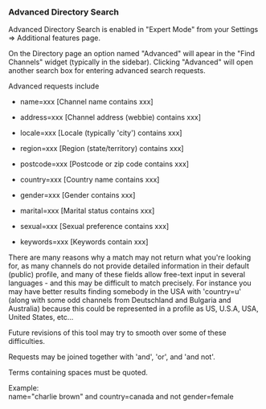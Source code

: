 ### Advanced Directory Search


Advanced Directory Search is enabled in "Expert Mode" from your Settings => Additional features page.

On the Directory page an option named "Advanced" will apear in the "Find Channels" widget (typically in the sidebar). Clicking "Advanced" will open another search box for entering advanced search requests.

Advanced requests include

* name=xxx 
[Channel name contains xxx]

* address=xxx
[Channel address (webbie) contains xxx]

* locale=xxx
[Locale (typically 'city') contains xxx]

* region=xxx
[Region (state/territory) contains xxx]

* postcode=xxx
[Postcode or zip code contains xxx]

* country=xxx
[Country name contains xxx]

* gender=xxx
[Gender contains xxx]

* marital=xxx
[Marital status contains xxx]

* sexual=xxx
[Sexual preference contains xxx]

* keywords=xxx
[Keywords contain xxx]

There are many reasons why a match may not return what you're looking for, as many channels do not provide detailed information in their default (public) profile, and many of these fields allow free-text input in several languages - and this may be difficult to match precisely. For instance you may have better results finding somebody in the USA with 'country=u' (along with some odd channels from Deutschland and Bulgaria and Australia) because this could be represented in a profile as US, U.S.A, USA, United States, etc...

Future revisions of this tool may try to smooth over some of these difficulties. 

Requests may be joined together with 'and', 'or', and 'and not'. 

Terms containing spaces must be quoted.

Example:    
    name="charlie brown" and country=canada and not gender=female

